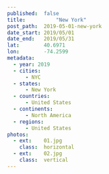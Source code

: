 ```yaml
---
published:  false
title:			"New York"
post_path:	2019-05-01-new-york
date_start: 2019/05/01
date_end:   2019/05/31
lat:        40.6971
lon:        -74.2599
metadata:
  - year: 2019
  - cities:
      - NYC
  - states:
      - New York
  - countries:
      - United States
  - continents:
      - North America
  - regions:
      - United States
photos:
  - ext:    01.jpg
    class:  horizontal
  - ext:    02.jpg
    class:  vertical
---
```

